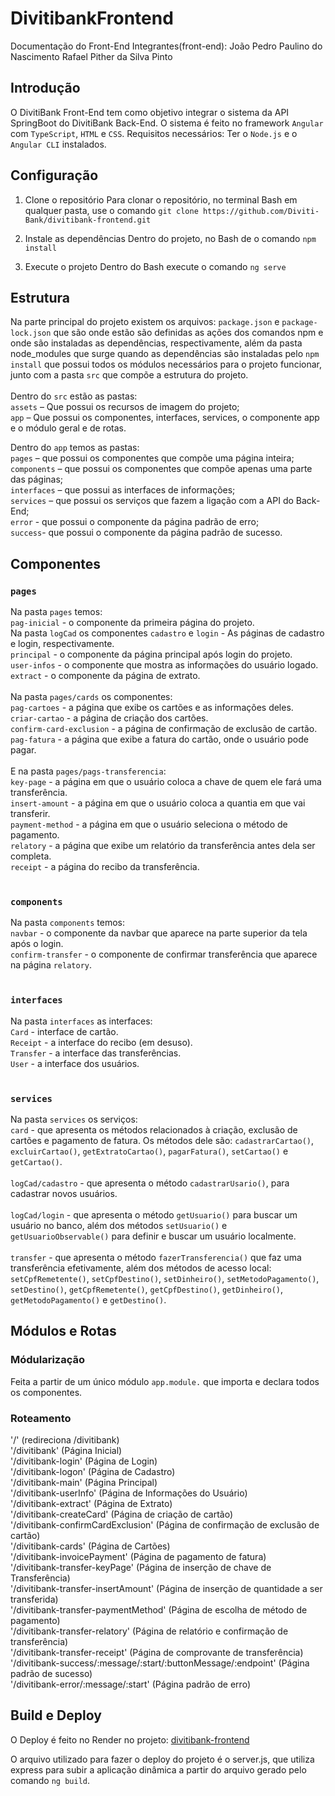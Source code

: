 # DivitibankFrontend

Documentação do Front-End
Integrantes(front-end):
João Pedro Paulino do Nascimento
Rafael Pither da Silva Pinto

## Introdução

O DivitiBank Front-End tem como objetivo integrar o sistema da API SpringBoot do DivitiBank Back-End. 
O sistema é feito no framework ```Angular``` com ```TypeScript```, ```HTML``` e ```CSS```.
Requisitos necessários:
Ter o ```Node.js``` e o ```Angular CLI``` instalados. <br>


## Configuração

1.	Clone o repositório
Para clonar o repositório, no terminal Bash em qualquer pasta, use o comando ```git clone https://github.com/Diviti-Bank/divitibank-frontend.git```

2.	Instale as dependências
Dentro do projeto, no Bash de o comando ```npm install``` 

3.	Execute o projeto
Dentro do Bash execute o comando ```ng serve``` <br>


## Estrutura

Na parte principal do projeto existem os arquivos: ```package.json``` e ```package-lock.json``` que são onde estão são definidas as ações dos comandos npm e onde são instaladas as dependências, respectivamente, além da pasta node_modules que surge quando as dependências são instaladas pelo ```npm install``` que possui todos os módulos necessários para o projeto funcionar, junto com a pasta ```src```  que compõe a estrutura do projeto. <br> <br>
Dentro do ```src``` estão as pastas: <br>
```assets``` – Que possui os recursos de imagem do projeto; <br>
```app``` – Que possui os componentes, interfaces, services, o componente app e o módulo geral e de rotas. <br>


Dentro do ```app``` temos as pastas: <br>
```pages``` – que possui os componentes que compõe uma página inteira; <br>
```components``` – que possui os componentes que compõe apenas uma parte das páginas; <br>
```interfaces``` – que possui as interfaces de informações; <br>
```services``` – que possui os serviços que fazem a ligação com a API do Back-End; <br>
```error``` - que possui o componente da página padrão de erro; <br>
```success```- que possui o componente da página padrão de sucesso. <br>


## Componentes

### ```pages```
Na pasta ```pages``` temos: <br>
```pag-inicial``` -  o componente da primeira página do projeto. <br>
Na pasta ```logCad``` os componentes ```cadastro``` e ```login``` -  As páginas de cadastro e login, respectivamente. <br>
```principal``` - o componente da página principal após login do projeto. <br>
```user-infos``` - o componente que mostra as informações do usuário logado. <br>
```extract``` - o componente da página de extrato. <br> <br>
Na pasta ```pages/cards``` os componentes: <br>
```pag-cartoes``` - a página que exibe os cartões e as informações deles. <br>
```criar-cartao``` - a página de criação dos cartões. <br>
```confirm-card-exclusion``` - a página de confirmação de exclusão de cartão. <br>
```pag-fatura``` - a página que exibe a fatura do cartão, onde o usuário pode pagar. <br> <br> 
E na pasta ```pages/pags-transferencia```: <br>
```key-page``` - a página em que o usuário coloca a chave de quem ele fará uma transferência. <br>
```insert-amount``` - a página em que o usuário coloca a quantia em que vai transferir. <br>
```payment-method``` - a página em que o usuário seleciona o método de pagamento. <br>
```relatory``` - a página que exibe um relatório da transferência antes dela ser completa. <br>
```receipt``` - a página do recibo da transferência. <br> <br>

### ```components```
Na pasta ```components``` temos: <br>
```navbar``` - o componente da navbar que aparece na parte superior da tela após o login. <br>
```confirm-transfer``` - o componente de confirmar transferência que aparece na página ```relatory```. <br> <br>

### ```interfaces```
Na pasta ```interfaces``` as interfaces: <br>
```Card``` - interface de cartão. <br>
```Receipt``` - a interface do recibo (em desuso). <br>
```Transfer``` - a interface das transferências. <br>
```User``` - a interface dos usuários. <br> <br>

### ```services```
Na pasta ```services``` os serviços: <br>
```card``` - que apresenta os métodos relacionados à criação, exclusão de cartões e pagamento de fatura. Os métodos dele são: ```cadastrarCartao()```, ```excluirCartao()```, ```getExtratoCartao()```, ```pagarFatura()```, ```setCartao()``` e ```getCartao()```. <br><br>
```logCad/cadastro``` - que apresenta o método ```cadastrarUsario()```, para cadastrar novos usuários. <br><br>
```logCad/login``` - que apresenta o método ```getUsuario()``` para buscar um usuário no banco, além dos métodos ```setUsuario()``` e ```getUsuarioObservable()``` para definir e buscar um usuário localmente. <br><br>
```transfer``` - que apresenta o método ```fazerTransferencia()``` que faz uma transferência efetivamente, além dos métodos de acesso local: ```setCpfRemetente()```, ```setCpfDestino()```, ```setDinheiro()```, ```setMetodoPagamento()```, ```setDestino()```, ```getCpfRemetente()```, ```getCpfDestino()```, ```getDinheiro()```, ```getMetodoPagamento()``` e ```getDestino()```. <br>

## Módulos e Rotas
### Módularização

Feita a partir de um único módulo ```app.module.``` que importa e declara todos os componentes. <br>

### Roteamento
'/' (redireciona /divitibank) <br>
'/divitibank' (Página Inicial) <br>
'/divitibank-login' (Página de Login) <br>
'/divitibank-logon' (Página de Cadastro) <br>
'/divitibank-main' (Página Principal) <br>
'/divitibank-userInfo' (Página de Informações do Usuário) <br>
'/divitibank-extract' (Página de Extrato) <br>
'/divitibank-createCard' (Página de criação de cartão) <br>
'/divitibank-confirmCardExclusion' (Página de confirmação de exclusão de cartão) <br>
'/divitibank-cards' (Página de Cartões) <br>
'/divitibank-invoicePayment' (Página de pagamento de fatura) <br>
'/divitibank-transfer-keyPage' (Página de inserção de chave de Transferência) <br>
'/divitibank-transfer-insertAmount' (Página de inserção de quantidade a ser transferida) <br>
'/divitibank-transfer-paymentMethod' (Página de escolha de método de pagamento) <br>
'/divitibank-transfer-relatory' (Página de relatório e confirmação de transferência) <br>
'/divitibank-transfer-receipt' (Página de comprovante de transferência) <br>
'/divitibank-success/:message/:start/:buttonMessage/:endpoint' (Página padrão de sucesso) <br>
'/divitibank-error/:message/:start' (Página padrão de erro) <br>


## Build e Deploy

O Deploy é feito no Render no projeto: [divitibank-frontend](https://divitibank-frontend.onrender.com)

O arquivo utilizado para fazer o deploy do projeto é o server.js, que utiliza express para subir a aplicação dinâmica a partir do arquivo gerado pelo comando ```ng build```.
